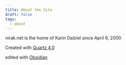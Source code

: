 ```yaml
---
title: About the Site
draft: false
tags:
  - about
---
```


nirak.net is the home of Karin Dalziel since April 6, 2000

Created with [Quartz 4.0](https://quartz.jzhao.xyz/)

edited with [Obsidian](https://obsidian.md/)